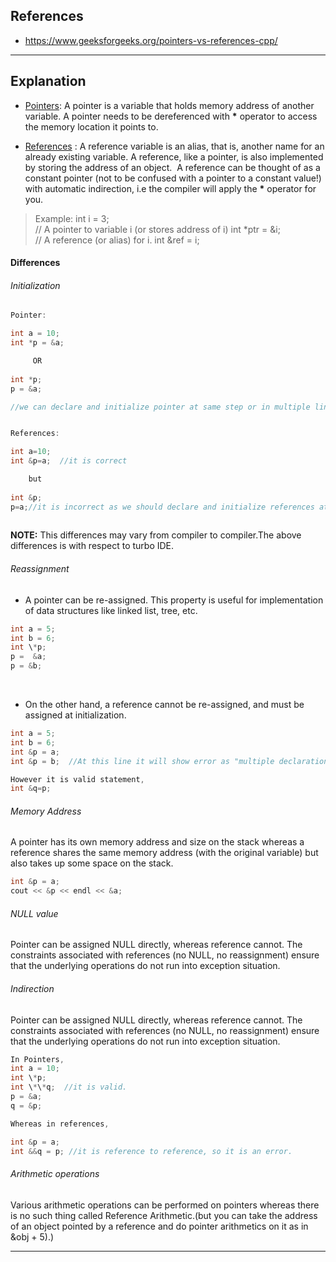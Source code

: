 ## References
- https://www.geeksforgeeks.org/pointers-vs-references-cpp/


---

## Explanation

- [Pointers](https://www.geeksforgeeks.org/pointers-in-c-and-c-set-1-introduction-arithmetic-and-array/): A pointer is a variable that holds memory address of another variable. A pointer needs to be dereferenced with **\*** operator to access the memory location it points to. 

- [References](https://www.geeksforgeeks.org/references-in-c/) : A reference variable is an alias, that is, another name for an already existing variable. A reference, like a pointer, is also implemented by storing the address of an object.  A reference can be thought of as a constant pointer (not to be confused with a pointer to a constant value!) with automatic indirection, i.e the compiler will apply the **\*** operator for you.

>Example:
int i = 3;  <br>
// A pointer to variable i (or stores address of i)
int \*ptr = &i;  <br>
// A reference (or alias) for i.
int &ref = i;


#### Differences

###### Initialization

``` cpp
Pointer:

int a = 10;        
int *p = &a;    

	 OR 
	 
int *p;
p = &a;

//we can declare and initialize pointer at same step or in multiple line.


References:

int a=10;
int &p=a;  //it is correct

	but
	
int &p;
p=a;//it is incorrect as we should declare and initialize references at single step.
 
```

 **NOTE:** This differences may vary from compiler to compiler.The above differences is with respect to turbo IDE.
 
 
 ###### Reassignment
 - A pointer can be re-assigned. This property is useful for implementation of data structures like linked list, tree, etc.
 ```cpp
int a = 5;
int b = 6;
int \*p;
p =  &a;
p = &b;
```

<br>

- On the other hand, a reference cannot be re-assigned, and must be assigned at initialization.

``` cpp
int a = 5;
int b = 6;
int &p = a;
int &p = b;  //At this line it will show error as "multiple declaration is not allowed".

However it is valid statement,
int &q=p;
```


###### Memory Address

A pointer has its own memory address and size on the stack whereas a reference shares the same memory address (with the original variable) but also takes up some space on the stack.

``` cpp
int &p = a;
cout << &p << endl << &a;   
  ```
  
  
  ###### NULL value
  
  Pointer can be assigned NULL directly, whereas reference cannot. The constraints associated with references (no NULL, no reassignment) ensure that the underlying operations do not run into exception situation.
  
  ###### Indirection
  
  Pointer can be assigned NULL directly, whereas reference cannot. The constraints associated with references (no NULL, no reassignment) ensure that the underlying operations do not run into exception situation.
  ```cpp
  In Pointers,
int a = 10;
int \*p;
int \*\*q;  //it is valid.
p = &a;
q = &p;

Whereas in references,

int &p = a;
int &&q = p; //it is reference to reference, so it is an error.
```
  
   ###### Arithmetic operations
   Various arithmetic operations can be performed on pointers whereas there is no such thing called Reference Arithmetic.(but you can take the address of an object pointed by a reference and do pointer arithmetics on it as in &obj + 5).)
   
   ---